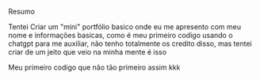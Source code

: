 Resumo

Tentei Criar um "mini" portfólio basico onde eu me apresento com meu nome e informações basicas, como é meu primeiro codigo usando o chatgpt para me auxiliar, não tenho totalmente os credito disso, mas tentei criar de um jeito que veio na minha mente
é isso

Meu primeiro codigo que não tão primeiro assim kkk
